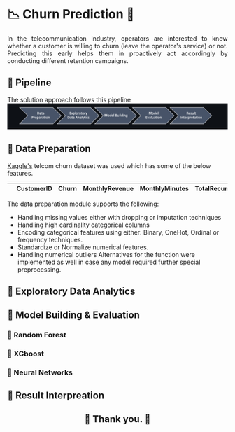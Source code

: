 # 📉 Churn Prediction 📲
<p align='justify'>
In the telecommunication industry, operators are interested to know whether a customer is willing to churn (leave the operator's service) or not. Predicting this early helps them in proactively act accordingly by conducting different retention campaigns.
</p>

## 🚀 Pipeline
The solution approach follows this pipeline
<img width="941" alt="image" src="./Assets/1.png">


## 🛫 Data Preparation

[Kaggle's](https://www.kaggle.com/datasets/jpacse/datasets-for-churn-telecom) telcom churn dataset was used which has some of the below features.

<table border="0" class="dataframe">
  <thead>
    <tr style="text-align: center;">
      <th></th>
      <th>CustomerID</th>
      <th>Churn</th>
      <th>MonthlyRevenue</th>
      <th>MonthlyMinutes</th>
      <th>TotalRecurringCharge</th>
      <th>DirectorAssistedCalls</th>
      <th>OverageMinutes</th>
      <th>RoamingCalls</th>
      <th>PercChangeMinutes</th>
      <th>PercChangeRevenues</th>
      <th>ReferralsMadeBySubscriber</th>
      <th>IncomeGroup</th>
      <th>OwnsMotorcycle</th>
      <th>AdjustmentsToCreditRating</th>
      <th>HandsetPrice</th>
      <th>MadeCallToRetentionTeam</th>
      <th>CreditRating</th>
      <th>PrizmCode</th>
      <th>Occupation</th>
      <th>MaritalStatus</th>
    </tr>
  </thead>
</table>

The data preparation module supports the following:
- Handling missing values either with dropping or imputation techniques
- Handling high cardinality categorical columns
- Encoding categorical features using either: Binary, OneHot, Ordinal or frequency techniques.
- Standardize or Normalize numerical features.
- Handling numerical outliers
Alternatives for the function were implemented as well in case any model required further special preprocessing.

## 🎨 Exploratory Data Analytics



## 🗿 Model Building & Evaluation
<p align='justify'>
</p>

### 🌲 Random Forest

### 🌴 XGboost

### 🧠 Neural Networks


## 🛬 Result Interpreation

<h2 align="center"> 🌟 Thank you. 🌟 </h2>

